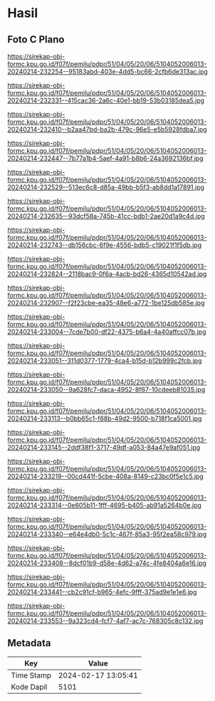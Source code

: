 # Hasil

## Foto C Plano

https://sirekap-obj-formc.kpu.go.id/f07f/pemilu/pdpr/51/04/05/20/06/5104052006013-20240214-232254--95183abd-403e-4dd5-bc66-2cfb6de313ac.jpg

https://sirekap-obj-formc.kpu.go.id/f07f/pemilu/pdpr/51/04/05/20/06/5104052006013-20240214-232331--415cac36-2a6c-40e1-bb19-53b03185dea5.jpg

https://sirekap-obj-formc.kpu.go.id/f07f/pemilu/pdpr/51/04/05/20/06/5104052006013-20240214-232410--b2aa47bd-ba2b-479c-96e5-e5b5928fdba7.jpg

https://sirekap-obj-formc.kpu.go.id/f07f/pemilu/pdpr/51/04/05/20/06/5104052006013-20240214-232447--7b77a1b4-5aef-4a91-b8b6-24a3692136bf.jpg

https://sirekap-obj-formc.kpu.go.id/f07f/pemilu/pdpr/51/04/05/20/06/5104052006013-20240214-232529--513ec6c8-d85a-49bb-b5f3-ab8dd1a17891.jpg

https://sirekap-obj-formc.kpu.go.id/f07f/pemilu/pdpr/51/04/05/20/06/5104052006013-20240214-232635--93dcf58a-745b-41cc-bdb1-2ae20d1a9c4d.jpg

https://sirekap-obj-formc.kpu.go.id/f07f/pemilu/pdpr/51/04/05/20/06/5104052006013-20240214-232743--db156cbc-6f9e-4556-bdb5-c19021f1f5db.jpg

https://sirekap-obj-formc.kpu.go.id/f07f/pemilu/pdpr/51/04/05/20/06/5104052006013-20240214-232824--2118bac9-0f6a-4acb-bd26-4365d10542ad.jpg

https://sirekap-obj-formc.kpu.go.id/f07f/pemilu/pdpr/51/04/05/20/06/5104052006013-20240214-232907--f2f23cbe-ea35-48e6-a772-1be125db585e.jpg

https://sirekap-obj-formc.kpu.go.id/f07f/pemilu/pdpr/51/04/05/20/06/5104052006013-20240214-233004--7cde7b00-df22-4375-b6a4-4a40affcc07b.jpg

https://sirekap-obj-formc.kpu.go.id/f07f/pemilu/pdpr/51/04/05/20/06/5104052006013-20240214-233051--311d0377-1779-4ca4-b15d-b12b999c2fcb.jpg

https://sirekap-obj-formc.kpu.go.id/f07f/pemilu/pdpr/51/04/05/20/06/5104052006013-20240214-233050--9a628fc7-daca-4952-8f67-10cdeeb81035.jpg

https://sirekap-obj-formc.kpu.go.id/f07f/pemilu/pdpr/51/04/05/20/06/5104052006013-20240214-233113--b0bb65c1-f68b-49d2-9500-b718f1ca5001.jpg

https://sirekap-obj-formc.kpu.go.id/f07f/pemilu/pdpr/51/04/05/20/06/5104052006013-20240214-233145--2ddf38f1-3717-49df-a053-84a47e9af051.jpg

https://sirekap-obj-formc.kpu.go.id/f07f/pemilu/pdpr/51/04/05/20/06/5104052006013-20240214-233219--00cd441f-5cbe-408a-8149-c23bc0f5e1c5.jpg

https://sirekap-obj-formc.kpu.go.id/f07f/pemilu/pdpr/51/04/05/20/06/5104052006013-20240214-233314--0e605b11-1fff-4695-b405-ab91a5264b0e.jpg

https://sirekap-obj-formc.kpu.go.id/f07f/pemilu/pdpr/51/04/05/20/06/5104052006013-20240214-233340--e64e4db0-5c1c-467f-85a3-95f2ea58c979.jpg

https://sirekap-obj-formc.kpu.go.id/f07f/pemilu/pdpr/51/04/05/20/06/5104052006013-20240214-233408--8dcf01b9-d58e-4d62-a74c-4fe8404a6e16.jpg

https://sirekap-obj-formc.kpu.go.id/f07f/pemilu/pdpr/51/04/05/20/06/5104052006013-20240214-233441--cb2c91cf-b965-4efc-9fff-375ad9e1e1e6.jpg

https://sirekap-obj-formc.kpu.go.id/f07f/pemilu/pdpr/51/04/05/20/06/5104052006013-20240214-233553--9a323cd4-fcf7-4af7-ac7c-768305c8c132.jpg


## Metadata

| Key        | Value               |
| ---------- | ------------------- |
| Time Stamp | 2024-02-17 13:05:41 |
| Kode Dapil | 5101                |



